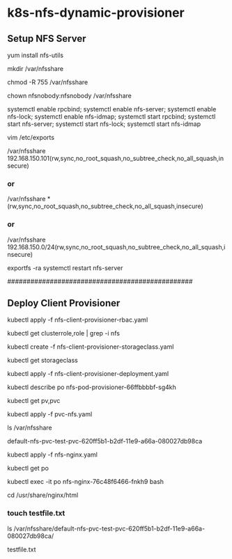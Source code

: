 # k8s-nfs-dynamic-provisioner
## Setup NFS Server

yum install nfs-utils

mkdir /var/nfsshare

chmod -R 755 /var/nfsshare

chown nfsnobody:nfsnobody /var/nfsshare

systemctl enable rpcbind; systemctl enable nfs-server; systemctl enable nfs-lock; systemctl enable nfs-idmap; systemctl start rpcbind; systemctl start nfs-server; systemctl start nfs-lock; systemctl start nfs-idmap

vim /etc/exports

/var/nfsshare    192.168.150.101(rw,sync,no_root_squash,no_subtree_check,no_all_squash,insecure)
### or
/var/nfsshare *(rw,sync,no_root_squash,no_subtree_check,no_all_squash,insecure)
### or
/var/nfsshare 192.168.150.0/24(rw,sync,no_root_squash,no_subtree_check,no_all_squash,insecure)

exportfs -ra
systemctl restart nfs-server

################################################

## Deploy Client Provisioner

kubectl apply -f nfs-client-provisioner-rbac.yaml

kubectl get clusterrole,role | grep -i nfs

kubectl create -f nfs-client-provisioner-storageclass.yaml

kubectl get storageclass

kubectl apply -f nfs-client-provisioner-deployment.yaml

kubectl describe po nfs-pod-provisioner-66ffbbbbf-sg4kh

kubectl get pv,pvc

kubectl apply -f  pvc-nfs.yaml

ls /var/nfsshare

default-nfs-pvc-test-pvc-620ff5b1-b2df-11e9-a66a-080027db98ca


kubectl apply -f nfs-nginx.yaml

kubectl get po 

kubectl exec -it po nfs-nginx-76c48f6466-fnkh9 bash

cd /usr/share/nginx/html
### touch testfile.txt

ls /var/nfsshare/default-nfs-pvc-test-pvc-620ff5b1-b2df-11e9-a66a-080027db98ca/

testfile.txt
